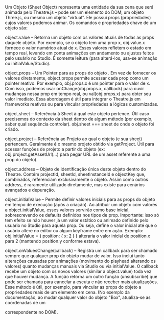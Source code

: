 Um Objeto (Sheet Object) representa uma entidade da sua cena que será animada pelo Theatre.js – pode ser um elemento do DOM, um objeto Three.js, ou mesmo um objeto "virtual". Ele possui props (propriedades) cujos valores podemos animar. Os comandos e propriedades chave de um objeto são:

object.value – Retorna um objeto com os valores atuais de todas as props daquele objeto​. Por exemplo, se o objeto tem uma prop x, obj.value.x fornece o valor numérico atual de x​. Esses valores refletem o estado em tempo real, levando em conta animações em andamento ou ajustes feitos pelo usuário no Studio. É somente leitura (para alterá-los, usa-se animação ou initialValue/Studio).

object.props – Um Pointer para as props do objeto​
. Em vez de fornecer os valores diretamente, object.props permite acessar cada prop como um pointer reativo. Por exemplo, obj.props.x é um pointer para o valor de x. Com isso, podemos usar onChange(obj.props.x, callback) para ouvir mudanças nessa prop em tempo real​, ou val(obj.props.x) para obter seu valor imediato. Essa abordagem é útil para integrar o Theatre.js em frameworks reativos ou para vincular propriedades a lógicas customizadas.

object.sheet – Referência à Sheet à qual este objeto pertence​. Útil caso precisemos do contexto da sheet dentro de algum método (por exemplo, saber qual sequência controlar). obj.sheet === sheet de onde o objeto foi criado​.

object.project – Referência ao Projeto ao qual o objeto (e sua sheet) pertencem​. Geralmente é o mesmo projeto obtido via getProject. Útil para acessar funções de projeto a partir do objeto (ex: obj.project.getAssetUrl(...) para pegar URL de um asset referente a uma prop do objeto)​.

object.address – Objeto de identificação única deste objeto dentro do Theatre​. Contém projectId, sheetId, sheetInstanceId e objectKey que, combinados, referenciam exclusivamente o objeto​. Assim como outros address, é raramente utilizado diretamente, mas existe para cenários avançados e depuração.

object.initialValue – Permite definir valores iniciais para as props do objeto em tempo de execução (após a criação)​. Ao atribuir um objeto com valores a object.initialValue, esses valores servirão como base inicial, sobrescrevendo os defaults definidos nos tipos de prop​. Importante: isso só tem efeito se não houver já um valor estático ou animado definido pelo usuário no Studio para aquela prop. Ou seja, define o valor inicial até que o usuário altere no editor ou algum keyframe entre em ação​. Exemplo: obj.initialValue = { position: { x: 2 } } alteraria o valor inicial de position.x para 2 (mantendo position.y conforme estava)​.

object.onValuesChange(callback) – Registra um callback para ser chamado sempre que qualquer prop do objeto mudar de valor​. Isso inclui tanto alterações causadas por animações (movimento do playhead alterando os valores) quanto mudanças manuais via Studio ou via initialValue. O callback recebe um objeto com os novos valores (similar a object.value) toda vez que houver mudança​. A função retorna um outro função (unsubscribe) que pode ser chamada para cancelar a escuta e não receber mais atualizações​. Esse método é útil, por exemplo, para vincular as props do objeto a propriedades reais de um elemento em cena. (No exemplo da documentação, ao mudar qualquer valor do objeto "Box", atualiza-se as coordenadas de um <div> correspondente no DOM)​.
